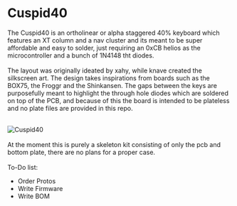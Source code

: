 # Cuspid40
The Cuspid40 is an ortholinear or alpha staggered 40% keyboard which features an XT column and a nav cluster and its meant to be super affordable and easy to solder, just requiring an 0xCB helios as the microcontroller and a bunch of 1N4148 tht diodes. 
<br><br>
The layout was originally ideated by xahy, while knave created the silkscreen art. The design takes inspirations from boards such as the BOX75, the Froggr and the Shinkansen. The gaps between the keys are purposefully meant to highlight the through hole diodes which are soldered on top of the PCB, and because of this the board is intended to be plateless and no plate files are provided in this repo.
<br><br>

![Cuspid40](https://github.com/Daigher/Cuspid40/assets/137307834/ce0a44c7-484a-47e9-be3a-b3040a2172e0)
<br><br>
At the moment this is purely a skeleton kit consisting of only the pcb and bottom plate, there are no plans for a proper case.
<br><br>
To-Do list: 
- Order Protos
- Write Firmware
- Write BOM
